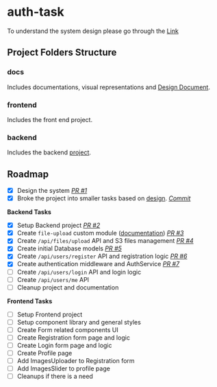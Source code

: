 # auth-task

To understand the system design please go through the [Link](./docs/DEISGN.md)

## Project Folders Structure

### docs

Includes documentations, visual representations and [Design Document](./docs/DEISGN.md).

### frontend

Includes the front end project.

### backend

Includes the backend [project](./backend/README.md).

## Roadmap

- [x] Design the system _[PR #1](https://github.com/rubenaprikyan/auth-task/pull/1)_
- [x] Broke the project into smaller tasks based on [design](./docs/DEISGN.md). _[Commit](https://github.com/rubenaprikyan/auth-task/commit/64014de75f23765052037df486e7c734dd73afda)_

**Backend Tasks**

- [x] Setup Backend project _[PR #2](https://github.com/rubenaprikyan/auth-task/pull/2)_
- [x] Create `file-upload` custom module ([documentation](./backend/src/modules/file-upload/README.md)) _[PR #3](https://github.com/rubenaprikyan/auth-task/pull/3)_
- [x] Create `/api/files/upload` API and S3 files management _[PR #4](https://github.com/rubenaprikyan/auth-task/pull/4)_
- [x] Create initial Database models _[PR #5](https://github.com/rubenaprikyan/auth-task/pull/5)_
- [x] Create `/api/users/register` API and registration logic _[PR #6](https://github.com/rubenaprikyan/auth-task/pull/6)_
- [x] Create authentication middleware and AuthService _[PR #7](https://github.com/rubenaprikyan/auth-task/pull/7)_
- [ ] Create `/api/users/login` API and login logic
- [ ] Create `/api/users/me` API
- [ ] Cleanup project and documentation

**Frontend Tasks**

- [ ] Setup Frontend project
- [ ] Setup component library and general styles
- [ ] Create Form related components UI
- [ ] Create Registration form page and logic
- [ ] Create Login form page and logic
- [ ] Create Profile page
- [ ] Add ImagesUploader to Registration form
- [ ] Add ImagesSlider to profile page
- [ ] Cleanups if there is a need
